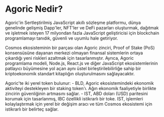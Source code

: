# Agoric Nedir?

Agoric'in Sertleştirilmiş JavaScript akıllı sözleşme platformu, dünya genelinde gelişmiş Dapp'ler, NFT'ler ve DeFi pazarları oluşturmak, dağıtmak ve işletmek isteyen 17 milyondan fazla JavaScript geliştiricisi için blockchain programlamayı tanıdık, güvenli ve uyumlu hale getiriyor.

Cosmos ekosisteminin bir parçası olan Agoric zinciri, Proof of Stake (PoS) konsensüsüne dayanan merkezi olmayan finansal sistemlerin ortaya çıkardığı yeni riskleri azaltmak için tasarlanmıştır. Ayrıca, Agoric programlama modeli, Node.js, React.js ve diğer JavaScript ekosistemlerinin patlayıcı büyümesine yol açan aynı üstel birleştirilebilirliğe sahip bir kriptoekonomik standart kitaplığın oluşturulmasını sağlayacaktır.

Agoric'te iki yerel token bulunur: - BLD, Agoric ekosistemindeki ekonomik aktiviteyi destekleyen bir staking token'ı. Ağın ekonomik faaliyetiyle birlikte zincirin güvenliğinin artmasını sağlar. - IST, ABD doları (USD) paritesini korumak için tasarlanmış, IBC özellikli istikrarlı bir toke. IST, işlemleri kolaylaştırmak için yerel bir değişim aracı ve tüm Cosmos ekosistemi için istikrarlı bir belirteç sağlar.